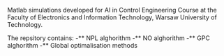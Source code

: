 Matlab simulations developed for AI in Control Engineering Course at the Faculty of Electronics and Information Technology, Warsaw University of Technology.

The repsitory contains:
-** NPL alghorithm
-** NO alghorithm
-** GPC alghorithm
-** Global optimalisation methods


